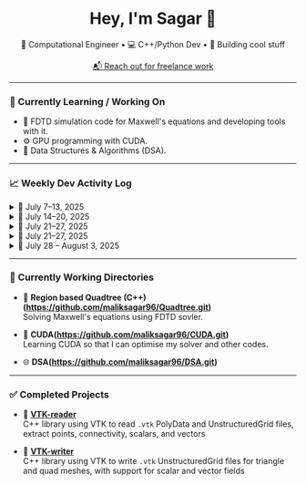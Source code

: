 <h1 align="center">Hey, I'm Sagar 👋</h1>
<p align="center">🔬 Computational Engineer • 💻 C++/Python Dev • 🚀 Building cool stuff</p>
<p align="center"><a href="malik.sagar97@gmail.com">📬 Reach out for freelance work</a></p>

---

### 🧠 Currently Learning / Working On
- 🧊 FDTD simulation code for Maxwell's equations and developing tools with it.
- ⚙️ GPU programming with CUDA.
- 🧩 Data Structures & Algorithms (DSA).

---

### 📈 Weekly Dev Activity Log

<details>
  <summary>📅 July 7–13, 2025</summary>

- ✅ Solved LeetCode #70 and #345.  
- 💬 Commented code in VTK-reader repository.  
- ⚙️ Implemented prefix sum in CUDA (naive + shared memory).  
- 🧲 Added PML boundaries to 1D FDTD simulation.  

</details>
<details>
  <summary>📅 July 14–20, 2025</summary>

* 🌱 Started with Linked Lists.
* ⚡ Applied Convolutional PML to 2D Maxwell’s equations.
* ✅ Completed LeetCode #206, #876, #141, #237, and #19.
* 🚀 Learned and applied CUDA streams.
* 🧠 Optimized CUDA with `__restrict__` keyword for faster compilation.

</details>

<details>
  <summary>📅 July 21–27, 2025</summary>

* ✅ Completed LeetCode #21 and #148.
* 🧩 Learned and implemented Merge Sort for arrays and linkedlists.
* 🔁 Revisited MPI basics and communication patterns.

</details>

<details>
  <summary>📅 July 21–27, 2025</summary>

* ✅ Completed LeetCode #21 and #148.
* 🧩 Learned and implemented Merge Sort for arrays and linkedlists.
* 🔁 Revisited MPI basics and communication patterns.

</details>


<details>
  <summary>📅 July 28 – August 3, 2025</summary>

* ✅ Completed LeetCode #92, #25, #160, #234, #20, and #155.
* 📚 Started studying stacks and queues.
* 🌳 Began coding region-based quadtrees.

</details>

---

### 🚧 Currently Working Directories

- 🧠 **Region based Quadtree (C++)(https://github.com/maliksagar96/Quadtree.git)**  
  Solving Maxwell's equations using FDTD sovler. 

- 🧱 **CUDA(https://github.com/maliksagar96/CUDA.git)**  
  Learning CUDA so that I can optimise my solver and other codes. 

- 🌐 **DSA(https://github.com/maliksagar96/DSA.git)**  
  

---

### ✅ Completed Projects

- 📂 **[VTK-reader](https://github.com/maliksagar96/VTK-reader.git)**  
  C++ library using VTK to read `.vtk` PolyData and UnstructuredGrid files, extract points, connectivity, scalars, and vectors

- 📂 **[VTK-writer](https://github.com/maliksagar96/VTK-writer.git)**  
  C++ library using VTK to write `.vtk` UnstructuredGrid files for triangle and quad meshes, with support for scalar and vector fields
